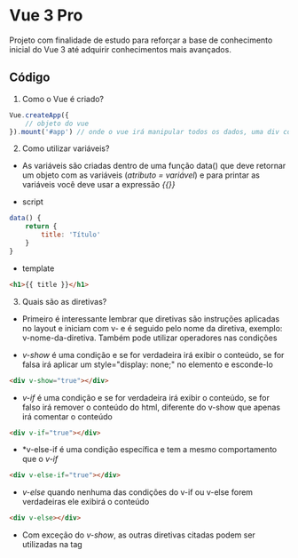 
# Vue 3 Pro

Projeto com finalidade de estudo para reforçar a base de conhecimento inicial do Vue 3 até adquirir conhecimentos mais avançados.




## Código

1. Como o Vue é criado?

```js
Vue.createApp({
    // objeto do vue
}).mount('#app') // onde o vue irá manipular todos os dados, uma div com id="app"
```

2. Como utilizar variáveis?

- As variáveis são criadas dentro de uma função data() que deve retornar um objeto com as variáveis (*atributo = variável*) e para printar as variáveis você deve usar a expressão *{{}}*

- script
```js
data() {
    return {
        title: 'Título'
    }
}
```

- template

```html
<h1>{{ title }}</h1>
```

3. Quais são as diretivas?

- Primeiro é interessante lembrar que diretivas são instruções aplicadas no layout e iniciam com v- e é seguido pelo nome da diretiva, exemplo: v-nome-da-diretiva. Também pode utilizar operadores nas condições

- *v-show* é uma condição e se for verdadeira irá exibir o conteúdo, se for falsa irá aplicar um style="display: none;" no elemento e esconde-lo

```html
<div v-show="true"></div>
```

- *v-if* é uma condição e se for verdadeira irá exibir o conteúdo, se for falso irá remover o conteúdo do html, diferente do v-show que apenas irá comentar o conteúdo

```html
<div v-if="true"></div>
```

- *v-else-if é uma condição específica e tem a mesmo comportamento que o *v-if*

```html
<div v-else-if="true"></div>
```

- *v-else* quando nenhuma das condições do v-if ou v-else forem verdadeiras ele exibirá o conteúdo

```html
<div v-else></div>
```

* Com exceção do *v-show*, as outras diretivas citadas podem ser utilizadas na tag <template> é geralmente utilizado para substituir uma <div> pai que não será necessário no layout